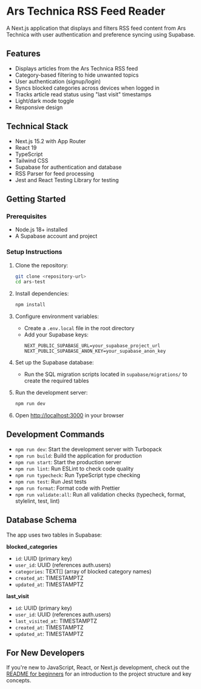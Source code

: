 # Ars Technica RSS Feed Reader

A Next.js application that displays and filters RSS feed content from Ars Technica with user authentication and preference syncing using Supabase.

## Features

- Displays articles from the Ars Technica RSS feed
- Category-based filtering to hide unwanted topics
- User authentication (signup/login)
- Syncs blocked categories across devices when logged in
- Tracks article read status using "last visit" timestamps
- Light/dark mode toggle
- Responsive design

## Technical Stack

- Next.js 15.2 with App Router
- React 19
- TypeScript
- Tailwind CSS
- Supabase for authentication and database
- RSS Parser for feed processing
- Jest and React Testing Library for testing

## Getting Started

### Prerequisites

- Node.js 18+ installed
- A Supabase account and project

### Setup Instructions

1. Clone the repository:

   ```bash
   git clone <repository-url>
   cd ars-test
   ```

2. Install dependencies:

   ```bash
   npm install
   ```

3. Configure environment variables:

   - Create a `.env.local` file in the root directory
   - Add your Supabase keys:
     ```
     NEXT_PUBLIC_SUPABASE_URL=your_supabase_project_url
     NEXT_PUBLIC_SUPABASE_ANON_KEY=your_supabase_anon_key
     ```

4. Set up the Supabase database:

   - Run the SQL migration scripts located in `supabase/migrations/` to create the required tables

5. Run the development server:

   ```bash
   npm run dev
   ```

6. Open [http://localhost:3000](http://localhost:3000) in your browser

## Development Commands

- `npm run dev`: Start the development server with Turbopack
- `npm run build`: Build the application for production
- `npm run start`: Start the production server
- `npm run lint`: Run ESLint to check code quality
- `npm run typecheck`: Run TypeScript type checking
- `npm run test`: Run Jest tests
- `npm run format`: Format code with Prettier
- `npm run validate:all`: Run all validation checks (typecheck, format, stylelint, test, lint)

## Database Schema

The app uses two tables in Supabase:

**blocked_categories**

- `id`: UUID (primary key)
- `user_id`: UUID (references auth.users)
- `categories`: TEXT[] (array of blocked category names)
- `created_at`: TIMESTAMPTZ
- `updated_at`: TIMESTAMPTZ

**last_visit**

- `id`: UUID (primary key)
- `user_id`: UUID (references auth.users)
- `last_visited_at`: TIMESTAMPTZ
- `created_at`: TIMESTAMPTZ
- `updated_at`: TIMESTAMPTZ

## For New Developers

If you're new to JavaScript, React, or Next.js development, check out the [README for beginners](./README-noob.md) for an introduction to the project structure and key concepts.
